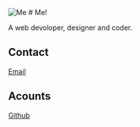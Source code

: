---
---

<img class="profile-picture" src="https://external-content.duckduckgo.com/iu/?u=https%3A%2F%2Ftse4.mm.bing.net%2Fth%3Fid%3DOIP.h___ki2Yphee2WuuhxTNvgHaEK%26pid%3DApi&f=1" alt="Me"/>
# Me!
<p>A web devoloper, designer and coder.</p>

<h2> Contact </h2>
<a href="mailto: ylqlhz0bl@relay.firefox.com">Email</a>

<h2>Acounts</h2>
<a href="https://github.com/godalming123">Github</a>